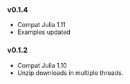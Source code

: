 ### v0.1.4
* Compat Julia 1.11
* Examples updated

### v0.1.2
* Compat Julia 1.10
* Unzip downloads in multiple threads.
